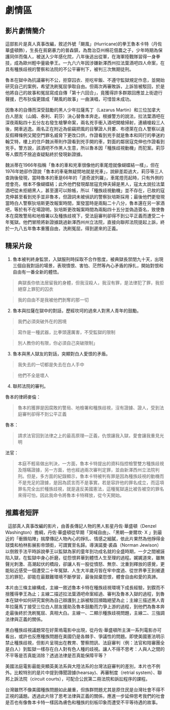 # 劇情區

## 影片劇情簡介

這部影片是真人真事改編，敘述外號「颶風」(Hurricane)的拳王魯本卡特（丹佐華盛頓飾），生長在貧窮暴力的普森鎮，為喬治亞州棉花佃農之子，少年時期為保護同伴而傷人，被送入少年感化院，八年後逃出從軍，在海軍陸戰隊習得一身拳技，成為歐州輕中量級拳王。一九六六年因涉嫌新澤西州拉法葉酒吧四人命案，在具有種族歧視的警察和法院的不公平審判下，被判三次無期徒刑。

魯本在獄中為抗議審判不公，拒穿囚衣、拒吃牢飯、不遵守監獄規定作息，並開始研究自己的案例，希望洗刷冤屈爭取自由。但兩次再審敗訴，上訴皆被駁回，於是他將自己的故事和冤屈寫成自傳「第十六回合」，竟獲得許多群眾回應並上街遊行聲援，巴布狄倫更譜成「颶風的故事」一曲演唱，可惜皆未成功。

因魯本的自傳而深受鼓勵的黑人少年拉薩馬丁（Lazarus Martin）和三位加拿大白人朋友（山姆、泰利、莉莎）決心替魯本奔走。根據警方的說法，拉法葉酒吧在深夜兩點四十五分左右發生槍擊命案，兩名兇手衝入酒吧開槍掃射，連續槍殺三人後，開車逃逸。兩名正在附近為偷竊把風的目擊證人貝婁、布德萊在白人警察以違反假釋條例又闖空門罪名威脅下更改口供，作證看到兇手就是魯本和同行的拳迷約翰艾特，樓上的住戶魏派蒂則作證看到兇手開的車，對面的鄰居寇克伸也作證看到兇手。警方說，該酒吧不作黑人生意，所以魯本因「種族歧視動機」而犯案。莉莎等人鍥而不捨追查疑點終於發現新證據。

魏派蒂在1966年指稱「魯本的車和兇車很像他的車尾燈就像蝴蝶結一樣」，但在1976年她卻作證說「魯本的車毫無疑問地就是兇車」，說辭差距過大，莉莎等三人查詢後發現，當時魯本的車是66年的「道奇波列羅」，車尾燈亮起時，只有外側的燈會亮，根本不像蝴蝶結；此外他們發現鄰居寇克伸夫婦是黑人，寇太太說拉法葉酒吧從未拒絕黑人，甚至還可以賒帳，所以「種族歧視動機」並不存在，已故的寇克伸甚至看到兇手並非魯本，但證詞未被偵訊的警察狄培斯採用；最後他們更發現當時白人警察狄培斯更改報案時間，案發當時是兩點二十八分，魯本還在另一家酒吧，等於有不在場證明，狄培斯更改報案時間為兩點四十五分並偽造簽名，致使魯本在腐敗警局和地檢署以及種族歧視下，受法庭審判卻得不到公平正義而遭受二十年冤獄。他們冒險將新證據跳過新澤西州州立法院，直接向聯邦法院提起上訴，終於一九八五年魯本重獲自由，洗刷冤屈，得到遲來的正義。

## 精采片段

1. 魯本被判終身監禁，入獄服刑時採取不合作態度，被典獄長禁閉九十天，出現三個自我對話的場景，表現憤恨、害怕、茫然等內心矛盾的掙扎，開始對恨和自由有一番全新的體悟。

  > 典獄長你依法居留我的身體，但我沒殺人，我沒有罪，是法律犯了罪，我拒絕穿上罪犯的囚衣

  > 我的自由不是我被他們剝奪的那一切

2. 魯本與拉薩在獄中的對話，歷經坎坷的過來人對黑人青年的鼓勵。

  > 我們必須突破外在的困境

  > 寫作是一種武器，比拳頭還厲害，不受監獄的限制

  > 別人教你的有限，你必須自己突破限制」

3. 魯本與黑人獄友的對話，突顯對白人愛恨的矛盾。

  > 我失去的一切都是失去在白人手中

  > 他們不全是壞人

4. 聯邦法院的審判。

  魯本的律師麥倫：

  > 魯本的獲罪是因腐敗的警局、地檢署和種族歧視，沒有證據、證人，受到法庭審判卻得不到公平正義

  魯本：

  > 請求法官回到法律之上的最高原理—正義，仇恨讓我入獄，愛會讓我重見光明

  法官：

  > 本庭不輕易做出判決，一方面，魯本卡特提出的資料指控檢警雙方種族歧視及隱瞞證據，另一方面，他也經過兩次審判定罪，並由新澤西州立法院判刑。但是，多方面的紀錄顯示，魯本卡特被判有罪是因為種族歧視的動機而不是充足的證據，是因為謊言而不是事實。若是容許他的罪名成立，而這項罪名完全出於種族歧視，就是違反美國憲法，這種冤獄遠比被告被空的罪名來得可怕，因此我命令將魯本卡特釋放，從今天開始。

## 推薦者短評
 
這部真人真事改編的影片，由善長傳記人物的黑人影星丹佐‧華盛頓（Denzel Washington）擔綱，丹佐‧華盛頓從早期「哭喊自由」、「黑朝—麥爾坎‧ X 」到最近的「衝鋒陷陣」揣摩傳記人物內心的掙扎、情感之細膩，依此片果然為他掙得金球獎和柏林影展影帝頭銜，可謂實至名歸。導演諾曼‧裘森（Norman Jewison）以倒敘手法平時訴說拳王以監獄為家的童年到功成名就的全盛時期，一夕之間被誣陷入獄，在監獄中身心折磨，從怨恨昇華到體悟人生至理的過程。娓娓道來，雖無聲光刺激、高潮起伏的橋段，卻讓人有一股從憤怒、無奈、沈重到釋放的感覺，更能貼近感受一個遭受二十年冤獄、人生大半歲月皆在牢中度過、從世界拳王到被遺忘的罪犯，卻能在最艱難環境不斷學習，最後拋棄怨恨，體會自由和愛的真諦。

本片由三條主線構成，主線一敘述魯本卡特在種族歧視環境下成長經驗，到鍥而不捨獲得拳王為止；主線二描述拉法葉酒吧命案經過、審判及魯本入獄的過程，到魯本在獄中如何研究案例為自己辯護到上訴被駁回瀕臨絕望為止；主線三描述黑人青年拉薩馬丁接受三位白人朋友援助及魯本鼓勵而力爭上游的過程，到他們為魯本奔走最後終於洗刷冤屈、真相大白。主線一、二顯示種族歧視問題，主線二、三強調法律與正義的關係。

黑白種族歧視議題常在好萊塢電影中出現，從丹佐‧華盛頓所主演一系列電影亦可看出，或許也反應種族問題在美國仍是各棘手、爭議性的問題。即使美國憲法明示禁止種族歧視，但影片呈現出在教育、警察問訊、法庭審判（例：法官和陪審團全是白人）到監獄一樣存在白人對有色人種的歧視。讓人不得不思考：人與人之間的不平等是否真能消除？透過法律是否真能保障平等？

美國法庭電影最能突顯英美法系與大陸法系的台灣法庭審判的差別，本片也不例外。比較特別的是片中提到傳聞證據(hearsay)、再審制度（retrial system）、聯邦上訴法院（circuit courts），可配合公民第二冊法院和訴訟程序的課程。

台灣雖然不像美國種族問題如此嚴重，但族群問題尤其是原住民是台灣社會不得不正視的議題。透過此片除了思考法律與正義的關係，應進一步延伸思考我們的社會是否也有像魯本卡特一樣因為膚色和種族的刻板印象而遭受不平等待遇的故事。 

